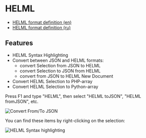 # HELML

 - [HELML format definition (en)](https://github.com/dynoser/HELML/blob/master/docs/README-HELML_en.md)
 - [HELML format definition (ru)](https://github.com/dynoser/HELML/blob/master/docs/README-HELML_ru.md)

## Features

 - HELML Syntax Highlighting
 - Convert between JSON and HELML formats:
   - convert Selection from JSON to HELML
   - convert Selection to JSON from HELML
   - convert from JSON to HELML New Document
 - Convert HELML Selection to PHP-array
 - Convert HELML Selection to Python-array

Press F1 and type "HELML", then select "HELML toJSON", "HELML fromJSON", etc.

![Convert From/To JSON](https://i.imgur.com/bBCcYwm.gif)

You can find these items by right-clicking on the selection:

![HELML Syntax highlighting](https://i.imgur.com/WVYC9wQ.gif)



